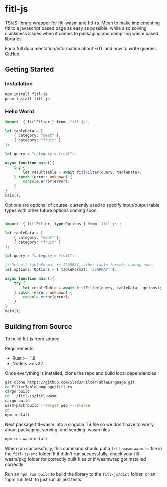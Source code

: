 # fitl-js

TS/JS library wrapper for fitl-wasm and fitl-rs. Mean to make implementing fitl to a javascript based page as easy as possible, while also solving clunkiness issues when it comes to packaging and compiling wasm based libraries.

For a full documentation/information about FiTL and how to write
queries: [GitHub](https://github.com/Slad3/FilterTableLanguage)

## Getting Started

### Installation

```bash
npm install fitl-js
pnpm install fitl-js
```

### Hello World

```typescript
import  { fitlFilter } from 'fitl-js';

let tableData = [
    { category: "meat" },
    { category: "fruit" }
];

let query = "category = fruit";

async function main(){
    try {
        let resultTable = await fitlFilter(query, tableData);
    } catch (error: unknown) {
        console.error(error);
    }
}
main();
```

Options are optional of course, currently used to specify input/output table types with other future options coming soon.

```typescript

import  { fitlFilter, type Options } from 'fitl-js';

let tableData = [
    { category: "meat" },
    { category: "fruit" }
];

let query = "category = fruit";

// Default tableFormat is JSARRAY, other table formats coming soon
let options: Options = { tableFormat: 'JSARRAY' };

async function main(){
    try {
        let resultTable = await fitlFilter(query, tableData, options);
    } catch (error: unknown) {
        console.error(error);
    }
}
main();
```

## Building from Source

To build fitl-js from source

Requirements:

- Rust >= 1.8
- Nodejs >= v22

Once everything is installed, clone the repo and build local dependencies

```bash
git clone https://github.com/Slad3/FilterTableLanguage.git
cd FilterTableLanguage/fitl-rs
cargo build
cd ../fitl-js/fitl-wasm
cargo build
wasm-pack build --target web --release
cd ..
npm install
```

Next package fitl-wasm into a singular TS file so we don't have to worry about packaging, serving, and sending .wasm files

```bash
npm run wasminstall
```

When ran successfully, this command should put a `fitl-wasm.wasm.ts` file in the `fitl-js/src` folder. If it didn't run successfully, check your fitl-wasm/pkg folder for correctly built files or if wasmwrap got installed correctly

Run an `npm run build` to build the library to the `fitl-js/dist` folder, or an 'npm run test' to just run all jest tests.
